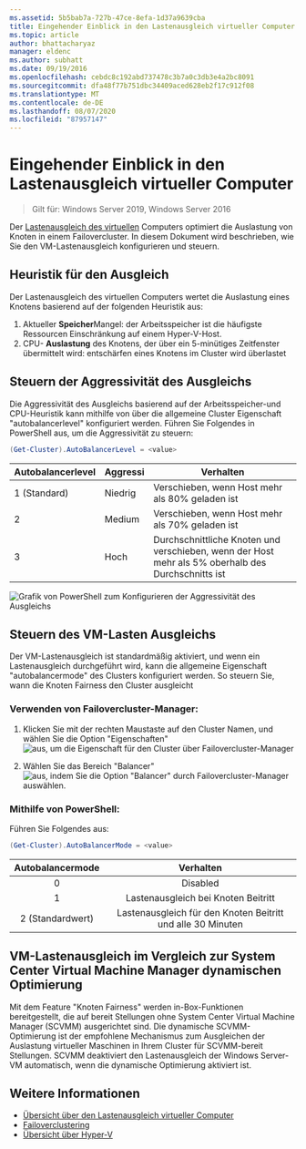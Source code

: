 ```yaml
---
ms.assetid: 5b5bab7a-727b-47ce-8efa-1d37a9639cba
title: Eingehender Einblick in den Lastenausgleich virtueller Computer
ms.topic: article
author: bhattacharyaz
manager: eldenc
ms.author: subhatt
ms.date: 09/19/2016
ms.openlocfilehash: cebdc8c192abd737478c3b7a0c3db3e4a2bc8091
ms.sourcegitcommit: dfa48f77b751dbc34409aced628eb2f17c912f08
ms.translationtype: MT
ms.contentlocale: de-DE
ms.lasthandoff: 08/07/2020
ms.locfileid: "87957147"
---
```

# <a name="virtual-machine-load-balancing-deep-dive"></a>Eingehender Einblick in den Lastenausgleich virtueller Computer

> Gilt für: Windows Server 2019, Windows Server 2016

Der [Lastenausgleich des virtuellen](vm-load-balancing-overview.md) Computers optimiert die Auslastung von Knoten in einem Failovercluster. In diesem Dokument wird beschrieben, wie Sie den VM-Lastenausgleich konfigurieren und steuern.

## <a name="heuristics-for-balancing"></a><a id="heuristics-for-balancing"></a>Heuristik für den Ausgleich
Der Lastenausgleich des virtuellen Computers wertet die Auslastung eines Knotens basierend auf der folgenden Heuristik aus:
1. Aktueller **Speicher**Mangel: der Arbeitsspeicher ist die häufigste Ressourcen Einschränkung auf einem Hyper-V-Host.
2. CPU- **Auslastung** des Knotens, der über ein 5-minütiges Zeitfenster übermittelt wird: entschärfen eines Knotens im Cluster wird überlastet

## <a name="controlling-the-aggressiveness-of-balancing"></a><a id="controlling-aggressiveness-of-balancing"></a>Steuern der Aggressivität des Ausgleichs
Die Aggressivität des Ausgleichs basierend auf der Arbeitsspeicher-und CPU-Heuristik kann mithilfe von über die allgemeine Cluster Eigenschaft "autobalancerlevel" konfiguriert werden. Führen Sie Folgendes in PowerShell aus, um die Aggressivität zu steuern:

```PowerShell
(Get-Cluster).AutoBalancerLevel = <value>
```

| Autobalancerlevel | Aggressi | Verhalten |
|-------------------|----------------|----------|
| 1 (Standard) | Niedrig | Verschieben, wenn Host mehr als 80% geladen ist |
| 2 | Medium | Verschieben, wenn Host mehr als 70% geladen ist |
| 3 | Hoch | Durchschnittliche Knoten und verschieben, wenn der Host mehr als 5% oberhalb des Durchschnitts ist |

![Grafik von PowerShell zum Konfigurieren der Aggressivität des Ausgleichs](media/vm-load-balancing/detailed-VM-load-balancing-1.jpg)

## <a name="controlling-vm-load-balancing"></a>Steuern des VM-Lasten Ausgleichs
Der VM-Lastenausgleich ist standardmäßig aktiviert, und wenn ein Lastenausgleich durchgeführt wird, kann die allgemeine Eigenschaft "autobalancermode" des Clusters konfiguriert werden. So steuern Sie, wann die Knoten Fairness den Cluster ausgleicht

### <a name="using-failover-cluster-manager"></a>Verwenden von Failovercluster-Manager:
1. Klicken Sie mit der rechten Maustaste auf den Cluster Namen, und wählen Sie die Option "Eigenschaften" ![ aus, um die Eigenschaft für den Cluster über Failovercluster-Manager](media/vm-load-balancing/detailed-VM-load-balancing-2.jpg)

2.  Wählen Sie das Bereich "Balancer" ![ aus, indem Sie die Option "Balancer" durch Failovercluster-Manager auswählen.](media/vm-load-balancing/detailed-VM-load-balancing-3.jpg)

### <a name="using-powershell"></a>Mithilfe von PowerShell:
Führen Sie Folgendes aus:
```powershell
(Get-Cluster).AutoBalancerMode = <value>
```

|Autobalancermode |Verhalten|
|:----------------:|:----------:|
|0| Disabled|
|1| Lastenausgleich bei Knoten Beitritt|
|2 (Standardwert)| Lastenausgleich für den Knoten Beitritt und alle 30 Minuten |

## <a name="vm-load-balancing-vs-system-center-virtual-machine-manager-dynamic-optimization"></a>VM-Lastenausgleich im Vergleich zur System Center Virtual Machine Manager dynamischen Optimierung
Mit dem Feature "Knoten Fairness" werden in-Box-Funktionen bereitgestellt, die auf bereit Stellungen ohne System Center Virtual Machine Manager (SCVMM) ausgerichtet sind. Die dynamische SCVMM-Optimierung ist der empfohlene Mechanismus zum Ausgleichen der Auslastung virtueller Maschinen in Ihrem Cluster für SCVMM-bereit Stellungen. SCVMM deaktiviert den Lastenausgleich der Windows Server-VM automatisch, wenn die dynamische Optimierung aktiviert ist.

## <a name="see-also"></a>Weitere Informationen
* [Übersicht über den Lastenausgleich virtueller Computer](vm-load-balancing-overview.md)
* [Failoverclustering](failover-clustering-overview.md)
* [Übersicht über Hyper-V](../virtualization/hyper-v/Hyper-V-on-Windows-Server.md)
